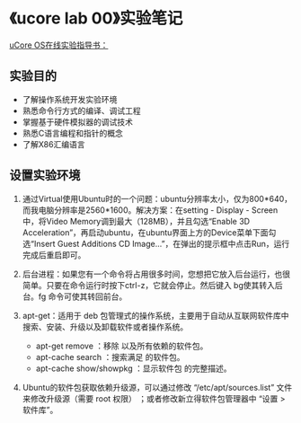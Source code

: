 # 《ucore lab 00》实验笔记

[uCore OS在线实验指导书：](https://chyyuu.gitbooks.io/ucore_os_docs/content/)

## 实验目的
* 了解操作系统开发实验环境
* 熟悉命令行方式的编译、调试工程
* 掌握基于硬件模拟器的调试技术
* 熟悉C语言编程和指针的概念
* 了解X86汇编语言

## 设置实验环境

1. 通过Virtual使用Ubuntu时的一个问题：ubuntu分辨率太小，仅为800\*640，而我电脑分辨率是2560\*1600。解决方案：在setting - Display - Screen中，将Video Memory调到最大（128MB），并且勾选“Enable 3D Acceleration”，再启动ubuntu，在ubuntu界面上方的Device菜单下面勾选“Insert Guest Additions CD Image...”，在弹出的提示框中点击Run，运行完成后重启即可。

2. 后台进程：如果您有一个命令将占用很多时间，您想把它放入后台运行，也很简单。只要在命令运行时按下ctrl-z，它就会停止。然后键入 bg使其转入后台。fg 命令可使其转回前台。

3. apt-get：适用于 deb 包管理式的操作系统，主要用于自动从互联网软件库中搜索、安装、升级以及卸载软件或者操作系统。
    * apt-get remove <package>：移除 <package> 以及所有依赖的软件包。
    * apt-cache search <pattern>：搜索满足 <pattern> 的软件包。
    * apt-cache show/showpkg <package>：显示软件包 <package> 的完整描述。

4. Ubuntu的软件包获取依赖升级源，可以通过修改 “/etc/apt/sources.list” 文件来修改升级源（需要 root 权限） ；或者修改新立得软件包管理器中 “设置 > 软件库”。
